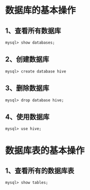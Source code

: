 # 数据库的基本操作

## 1、查看所有数据库

```
mysql> show databases;
```



## 2、创建数据库

```
mysql> create database hive
```



## 3、删除数据库

```
mysql> drop database hive;
```



## 4、使用数据库

```
mysql> use hive;
```

# 数据库表的基本操作

## 1、查看所有的数据库表

```
mysql> show tables;
```

